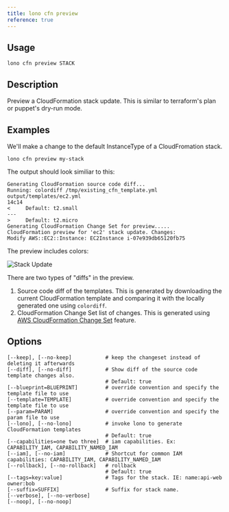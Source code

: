 ```yaml
---
title: lono cfn preview
reference: true
---
```


## Usage

    lono cfn preview STACK

## Description

Preview a CloudFormation stack update.  This is similar to terraform's plan or puppet's dry-run mode.

## Examples

We'll make a change to the default InstanceType of a CloudFromation stack.

    lono cfn preview my-stack

The output should look similiar to this:

    Generating CloudFormation source code diff...
    Running: colordiff /tmp/existing_cfn_template.yml output/templates/ec2.yml
    14c14
    <     Default: t2.small
    ---
    >     Default: t2.micro
    Generating CloudFormation Change Set for preview.....
    CloudFormation preview for 'ec2' stack update. Changes:
    Modify AWS::EC2::Instance: EC2Instance i-07e939db65120fb75

The preview includes colors:

<img src="/img/reference/lono-cfn-preview.png" alt="Stack Update" class="doc-photo">

There are two types of "diffs" in the preview.

1. Source code diff of the templates. This is generated by downloading the current CloudFormation template and comparing it with the locally generated one using `colordiff`.
2. CloudFormation Change Set list of changes. This is generated using [AWS CloudFormation Change Set](https://medium.com/boltops/a-simple-introduction-to-cloudformation-part-4-change-sets-dry-run-mode-c14e41dfeab7) feature.


## Options

```
[--keep], [--no-keep]           # keep the changeset instead of deleting it afterwards
[--diff], [--no-diff]           # Show diff of the source code template changes also.
                                # Default: true
[--blueprint=BLUEPRINT]         # override convention and specify the template file to use
[--template=TEMPLATE]           # override convention and specify the template file to use
[--param=PARAM]                 # override convention and specify the param file to use
[--lono], [--no-lono]           # invoke lono to generate CloudFormation templates
                                # Default: true
[--capabilities=one two three]  # iam capabilities. Ex: CAPABILITY_IAM, CAPABILITY_NAMED_IAM
[--iam], [--no-iam]             # Shortcut for common IAM capabilities: CAPABILITY_IAM, CAPABILITY_NAMED_IAM
[--rollback], [--no-rollback]   # rollback
                                # Default: true
[--tags=key:value]              # Tags for the stack. IE: name:api-web owner:bob
[--suffix=SUFFIX]               # Suffix for stack name.
[--verbose], [--no-verbose]     
[--noop], [--no-noop]           
```

